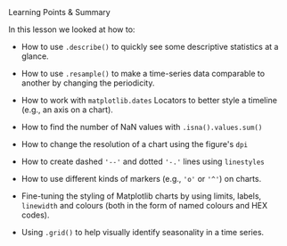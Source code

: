 <div class="text-viewer--content--3hoqQ">
	<div class="ud-heading-xxl text-viewer--main-heading--ZbxZA">Learning Points &amp; Summary</div>
	<div class="article-asset--container--3djM8">
		<div data-purpose="safely-set-inner-html:rich-text-viewer:html" class="article-asset--content--1dAQ9 rt-scaffolding">
			<p>In this lesson we looked at how to:</p>
			<ul>
				<li>
					<p>How to use <code>.describe()</code> to quickly see some descriptive statistics at a glance.</p>
				</li>
				<li>
					<p>How to use <code>.resample()</code> to make a time-series data comparable to another by changing the periodicity.</p>
				</li>
				<li>
					<p>How to work with <code>matplotlib.dates</code> Locators to better style a timeline (e.g., an axis on a chart).</p>
				</li>
				<li>
					<p>How to find the number of NaN&nbsp;values with <code>.isna().values.sum()</code></p>
				</li>
				<li>
					<p>How to change the resolution of a chart using the figure's <code>dpi</code></p>
				</li>
				<li>
					<p>How to create dashed <code>'--'</code> and dotted <code>'-.'</code> lines using <code>linestyles</code></p>
				</li>
				<li>
					<p>How to use different kinds of markers (e.g., <code>'o'</code> or <code>'^'</code>)&nbsp;on charts.</p>
				</li>
				<li>
					<p>Fine-tuning the styling of Matplotlib charts by using limits, labels, <code>linewidth</code> and colours (both in the form of named colours and HEX codes).</p>
				</li>
				<li>
					<p>Using <code>.grid()</code> to help visually identify seasonality in a time series.</p>
					<p><br></p>
				</li>
			</ul>
		</div>
	</div>
</div>